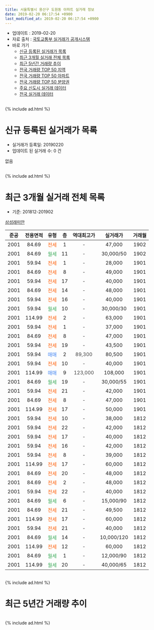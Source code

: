 ```yaml
---
title: 서울특별시 용산구 도원동 아파트 실거래 정보
date: 2019-02-20 06:17:54 +0900
last_modified_at: 2019-02-20 06:17:54 +0900
---
```


* 업데이트 : 2019-02-20
* 자료 출처 : [국토교통부 실거래가 공개시스템](http://rt.molit.go.kr)
* 바로 가기
    * [신규 등록된 실거래가 목록](#신규-등록된-실거래가-목록)
    * [최근 3개월 실거래 전체 목록](#최근-3개월-실거래-전체-목록)
    * [최근 5년간 거래량 추이](#최근-5년간-거래량-추이)
    * [전국 거래량 TOP 50 지역](https://inasie.github.io/apt-trade-info/최근-3개월-전국에서-가장-거래가-많이-발생한-지역)
    * [전국 거래량 TOP 50 아파트](https://inasie.github.io/apt-trade-info/최근-3개월-전국에서-가장-거래가-많이-발생한-아파트)
    * [전국 거래량 TOP 50 분양권](https://inasie.github.io/apt-trade-info/최근-3개월-전국에서-가장-거래가-많이-발생한-분양권)
    * [주요 신도시 실거래 데이터](https://inasie.github.io/apt-trade-info/주요-신도시)
    * [전국 실거래 데이터](https://inasie.github.io/apt-trade-info/전국)
<br>
{% include ad.html %}
<br>

# 신규 등록된 실거래가 목록
* 실거래가 등록일: 20190220
* 업데이트 된 실거래 수: 0 건

없음

<br>
{% include ad.html %}
<br>

# 최근 3개월 실거래 전체 목록
* 기준: 201812-201902


[삼성래미안](https://search.naver.com/search.naver?query=%EC%84%9C%EC%9A%B8%ED%8A%B9%EB%B3%84%EC%8B%9C+%EC%9A%A9%EC%82%B0%EA%B5%AC+%EB%8F%84%EC%9B%90%EB%8F%99+%EC%82%BC%EC%84%B1%EB%9E%98%EB%AF%B8%EC%95%88)

|준공|전용면적|유형|층|역대최고가|실거래가|거래월|
|:---:|:---:|:---:|:---:|:---:|:---:|:---:|
|2001|84.69|<span style="color:#ff5a00">전세</span>|1|<span style="color:#444444">-</span>|47,000|1902|
|2001|84.69|<span style="color:#34a853">월세</span>|11|<span style="color:#444444">-</span>|30,000/50|1902|
|2001|59.94|<span style="color:#ff5a00">전세</span>|1|<span style="color:#444444">-</span>|28,000|1901|
|2001|84.69|<span style="color:#ff5a00">전세</span>|8|<span style="color:#444444">-</span>|49,000|1901|
|2001|59.94|<span style="color:#ff5a00">전세</span>|17|<span style="color:#444444">-</span>|40,000|1901|
|2001|84.69|<span style="color:#ff5a00">전세</span>|14|<span style="color:#444444">-</span>|48,000|1901|
|2001|59.94|<span style="color:#ff5a00">전세</span>|16|<span style="color:#444444">-</span>|40,000|1901|
|2001|59.94|<span style="color:#34a853">월세</span>|10|<span style="color:#444444">-</span>|30,000/30|1901|
|2001|114.99|<span style="color:#ff5a00">전세</span>|2|<span style="color:#444444">-</span>|63,000|1901|
|2001|59.94|<span style="color:#ff5a00">전세</span>|1|<span style="color:#444444">-</span>|37,000|1901|
|2001|84.69|<span style="color:#ff5a00">전세</span>|8|<span style="color:#444444">-</span>|47,000|1901|
|2001|59.94|<span style="color:#ff5a00">전세</span>|19|<span style="color:#444444">-</span>|43,500|1901|
|2001|59.94|<span style="color:#4285f3">매매</span>|2|<span style="color:#444444">89,300</span>|80,500|1901|
|2001|59.94|<span style="color:#ff5a00">전세</span>|10|<span style="color:#444444">-</span>|40,000|1901|
|2001|114.99|<span style="color:#4285f3">매매</span>|9|<span style="color:#444444">123,000</span>|108,000|1901|
|2001|84.69|<span style="color:#34a853">월세</span>|19|<span style="color:#444444">-</span>|30,000/55|1901|
|2001|59.94|<span style="color:#ff5a00">전세</span>|21|<span style="color:#444444">-</span>|42,000|1901|
|2001|84.69|<span style="color:#ff5a00">전세</span>|8|<span style="color:#444444">-</span>|47,000|1901|
|2001|114.99|<span style="color:#ff5a00">전세</span>|17|<span style="color:#444444">-</span>|50,000|1901|
|2001|59.94|<span style="color:#ff5a00">전세</span>|10|<span style="color:#444444">-</span>|38,000|1812|
|2001|59.94|<span style="color:#ff5a00">전세</span>|22|<span style="color:#444444">-</span>|42,000|1812|
|2001|59.94|<span style="color:#ff5a00">전세</span>|17|<span style="color:#444444">-</span>|40,000|1812|
|2001|59.94|<span style="color:#ff5a00">전세</span>|16|<span style="color:#444444">-</span>|42,000|1812|
|2001|59.94|<span style="color:#ff5a00">전세</span>|8|<span style="color:#444444">-</span>|39,000|1812|
|2001|114.99|<span style="color:#ff5a00">전세</span>|17|<span style="color:#444444">-</span>|60,000|1812|
|2001|84.69|<span style="color:#ff5a00">전세</span>|20|<span style="color:#444444">-</span>|48,000|1812|
|2001|84.69|<span style="color:#ff5a00">전세</span>|2|<span style="color:#444444">-</span>|48,000|1812|
|2001|59.94|<span style="color:#ff5a00">전세</span>|22|<span style="color:#444444">-</span>|40,000|1812|
|2001|84.69|<span style="color:#34a853">월세</span>|6|<span style="color:#444444">-</span>|15,000/90|1812|
|2001|84.69|<span style="color:#ff5a00">전세</span>|21|<span style="color:#444444">-</span>|49,500|1812|
|2001|114.99|<span style="color:#ff5a00">전세</span>|17|<span style="color:#444444">-</span>|60,000|1812|
|2001|59.94|<span style="color:#ff5a00">전세</span>|21|<span style="color:#444444">-</span>|40,000|1812|
|2001|84.69|<span style="color:#34a853">월세</span>|14|<span style="color:#444444">-</span>|10,000/120|1812|
|2001|114.99|<span style="color:#ff5a00">전세</span>|12|<span style="color:#444444">-</span>|60,000|1812|
|2001|84.69|<span style="color:#34a853">월세</span>|1|<span style="color:#444444">-</span>|12,000/90|1812|
|2001|114.99|<span style="color:#34a853">월세</span>|20|<span style="color:#444444">-</span>|40,000/65|1812|


<br>
{% include ad.html %}
<br>

# 최근 5년간 거래량 추이


<div style="width:100%;">
    <canvas id="deal_progress" height="200"></canvas>
</div>

<script>
new Chart(document.getElementById("deal_progress"), {
    type: 'line',
    data: {
        labels: ['201402','201403','201404','201405','201406','201407','201408','201409','201410','201411','201412','201501','201502','201503','201504','201505','201506','201507','201508','201509','201510','201511','201512','201601','201602','201603','201604','201605','201606','201607','201608','201609','201610','201611','201612','201701','201702','201703','201704','201705','201706','201707','201708','201709','201710','201711','201712','201801','201802','201803','201804','201805','201806','201807','201808','201809','201810','201811','201812','201901','201902'],
        datasets: [{
            label: '매매',
            pointRadius: 1,
            data: [7, 12, 11, 6, 4, 4, 10, 9, 11, 9, 5, 7, 13, 18, 13, 15, 15, 10, 9, 7, 13, 5, 7, 3, 5, 2, 13, 13, 21, 17, 9, 7, 12, 6, 4, 1, 6, 12, 6, 21, 15, 15, 5, 10, 3, 8, 19, 9, 2, 10, 7, 5, 10, 8, 8, 5, 2, 4, 0, 2, 0],
            borderColor: "rgba(255, 201, 14, 1)",
            backgroundColor: "rgba(255, 201, 14, 0.5)",
            fill: false,
            lineTension: 0
        },{
            label: '전월세',
            pointRadius: 1,
            data: [24, 17, 15, 15, 17, 12, 16, 15, 22, 9, 19, 21, 22, 14, 24, 9, 15, 11, 19, 7, 18, 30, 15, 6, 11, 11, 19, 20, 16, 13, 8, 14, 10, 17, 14, 11, 19, 10, 13, 14, 12, 7, 17, 13, 8, 21, 16, 15, 18, 12, 17, 12, 14, 17, 14, 10, 12, 16, 17, 15, 2],
            borderColor: "rgba(0, 141, 185, 1)",
            backgroundColor: "rgba(0, 141, 185, 0.5)",
            fill: false,
            lineTension: 0
        }
        ]
    },
    options: {
        responsive: true,
        title: {
            display: false
        },
        tooltips: {
            mode: 'index',
            intersect: false
        },
        hover: {
            mode: 'nearest',
            intersect: true
        },
        scales: {
            xAxes: [{
                display: true,
                scaleLabel: {
                    display: true,
                    labelString: '년/월'
                }
            }],
            yAxes: [{
                display: true,
                ticks: {
                    suggestedMin: 0,
                },
                scaleLabel: {
                    display: true,
                    labelString: '실거래 수'
                }
            }]
        }
    }
});

</script>


<br>
{% include ad.html %}
<br>

